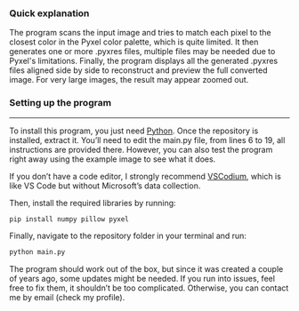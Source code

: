 ### Quick explanation
The program scans the input image and tries to match each pixel to the closest color in the Pyxel color palette, which is quite limited.
It then generates one or more .pyxres files, multiple files may be needed due to Pyxel's limitations.
Finally, the program displays all the generated .pyxres files aligned side by side to reconstruct and preview the full converted image. For very large images, the result may appear zoomed out.

### Setting up the program
<hr>
To install this program, you just need <a href="https://www.python.org/downloads/">Python</a>.
Once the repository is installed, extract it.
You’ll need to edit the main.py file, from lines 6 to 19, all instructions are provided there.
However, you can also test the program right away using the example image to see what it does.

If you don’t have a code editor, I strongly recommend <a href="https://vscodium.com/">VSCodium</a>, which is like VS Code but without Microsoft’s data collection.

Then, install the required libraries by running:
```sh
pip install numpy pillow pyxel
```
Finally, navigate to the repository folder in your terminal and run:
```sh
python main.py
```

The program should work out of the box, but since it was created a couple of years ago, some updates might be needed.
If you run into issues, feel free to fix them, it shouldn’t be too complicated. Otherwise, you can contact me by email (check my profile).
